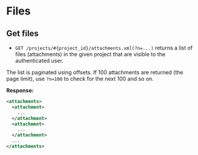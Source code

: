 Files
=====

Get files
---------

* `GET /projects/#{project_id}/attachments.xml(?n=...)` returns a list of files (attachments) in the given project that are visible to the authenticated user.

The list is paginated using offsets. If 100 attachments are returned (the page limit), use `?n=100` to check for the next 100 and so on.

**Response:**

``` xml
<attachments>
  <attachment>
    ...
  </attachment>
  <attachment>
    ...
  </attachment>
  ...
</attachments>
```
